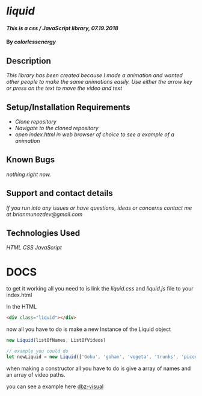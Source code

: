 # _liquid_

#### _This is a css / JavaScript library, 07.19.2018_

#### By _**colorlessenergy**_

## Description

_This library has been created because I made a animation and wanted other people to make the same animations easily. Use either the arrow key or press on the text to move the video and text_

## Setup/Installation Requirements

* _Clone repository_
* _Navigate to the cloned repository_
* _open index.html in web browser of choice to see a example of a animation_

## Known Bugs

_nothing right now._

## Support and contact details

_If you run into any issues or have questions, ideas or concerns contact me at brianmunozdev@gmail.com_

## Technologies Used

_HTML_
_CSS_
_JavaScript_


# DOCS

to get it working all you need to is link the _liquid.css_ and _liquid.js_ file to your index.html

In the HTML

```html
<div class="liquid"></div>
````

now all you have to do is make a new Instance of the Liquid object

```javascript
new Liquid(listOfNames, ListOfVideos)

// example you could do
let newLiquid = new Liquid(['Goku', 'gohan', 'vegeta', 'trunks', 'piccolo', 'krillen'], ['assets/goku.mp4', 'assets/gohan.mp4', 'assets/vegeta.mp4', 'assets/trunks.mp4', 'assets/piccolo.mp4', 'assets/krillen.mp4'])
````
when making a constructor all you have to do is give a array of names and an array of video paths.

you can see a example here [dbz-visual](https://colorlessenergy.github.io/liquid/)
